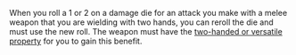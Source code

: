 When you roll a 1 or 2 on a damage die for an attack you make with a melee weapon that you are wielding with two hands, you can reroll the die and must use the new roll.
The weapon must have the [two-handed or versatile property](#Weapon_Properties_weapon_properties) for you to gain this benefit.
